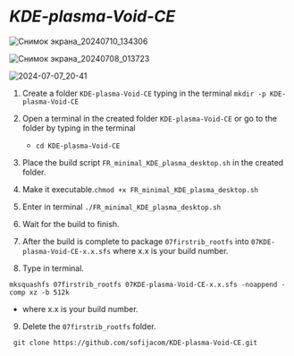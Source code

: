 # *KDE-plasma-Void-CE*

![Снимок экрана_20240710_134306](https://github.com/sofijacom/KDE-plasma-Void-CE/assets/107557749/33d847a9-8d59-43df-9db1-fff722148172)


![Снимок экрана_20240708_013723](https://github.com/sofijacom/KDE-plasma-Void-CE/assets/107557749/bf8b0f1a-d484-4b83-9caf-01968162fb11)


![2024-07-07_20-41](https://github.com/sofijacom/KDE-plasma-Void-CE/assets/107557749/f4306dcd-528f-4439-a9a4-38aa9a10f63d)

1) Create a folder `KDE-plasma-Void-CE` typing in the terminal `mkdir -p KDE-plasma-Void-CE`

2) Open a terminal in the created folder `KDE-plasma-Void-CE` or go to the folder by typing in the terminal

   - `cd KDE-plasma-Void-CE`

3) Place the build script  `FR_minimal_KDE_plasma_desktop.sh` in the created folder.
   
4) Make it executable.`chmod +x FR_minimal_KDE_plasma_desktop.sh`

5) Enter in terminal `./FR_minimal_KDE_plasma_desktop.sh`

6) Wait for the build to finish.

7) After the build is complete to package `07firstrib_rootfs` into `07KDE-plasma-Void-CE-x.x.sfs` where x.x is your build number.

8) Type in terminal.

```
mksquashfs 07firstrib_rootfs 07KDE-plasma-Void-CE-x.x.sfs -noappend -comp xz -b 512k
```
  - where x.x is your build number.

9) Delete the `07firstrib_rootfs` folder.


```
 git clone https://github.com/sofijacom/KDE-plasma-Void-CE.git
```

